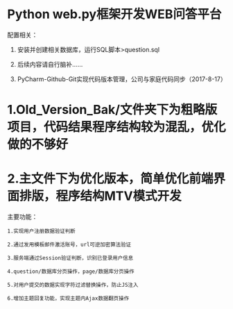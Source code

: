 ﻿
# Python web.py框架开发WEB问答平台


配置相关：

1. 安装并创建相关数据库，运行SQL脚本>question.sql 

2. 后续内容请自行脑补......

3. PyCharm-Github-Git实现代码版本管理，公司与家庭代码同步（2017-8-17）



# 1.Old_Version_Bak/文件夹下为粗略版项目，代码结果程序结构较为混乱，优化做的不够好
# 2.主文件下为优化版本，简单优化前端界面排版，程序结构MTV模式开发

主要功能：

	1.实现用户注册数据验证判断
	
	2.通过发用模板邮件激活账号，url可逆加密算法验证
	
	3.服务端通过Session验证判断，识别已登录用户信息
	
	4.question/数据库分页操作，page/数据库分页操作
	
	5.对用户提交的数据实现字符过滤替换操作，防止JS注入
	
	6.增加主题回复功能，实现主题内Ajax数据翻页操作